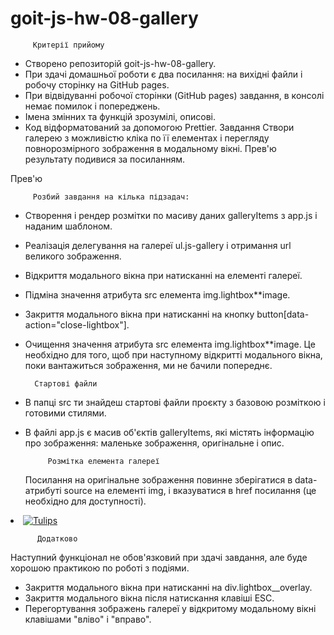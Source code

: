 # goit-js-hw-08-gallery

         Критерії прийому

- Створено репозиторій goit-js-hw-08-gallery.
- При здачі домашньої роботи є два посилання: на вихідні файли і робочу сторінку на GitHub pages.
- При відвідуванні робочої сторінки (GitHub pages) завдання, в консолі немає помилок і попереджень.
- Імена змінних та функцій зрозумілі, описові.
- Код відформатований за допомогою Prettier.
  Завдання
  Створи галерею з можливістю кліка по її елементах і перегляду повнорозмірного зображення в модальному вікні. Прев'ю результату подивися за посиланням.

Прев'ю

         Розбий завдання на кілька підзадач:

- Створення і рендер розмітки по масиву даних galleryItems з app.js і наданим шаблоном.
- Реалізація делегування на галереї ul.js-gallery і отримання url великого зображення.
- Відкриття модального вікна при натисканні на елементі галереї.
- Підміна значення атрибута src елемента img.lightbox\*\*image.
- Закриття модального вікна при натисканні на кнопку button[data-action="close-lightbox"].
- Очищення значення атрибута src елемента img.lightbox\*\*image. Це необхідно для того, щоб при наступному відкритті модального вікна, поки вантажиться зображення, ми не бачили попереднє.

        Стартові файли

* В папці src ти знайдеш стартові файли проєкту з базовою розміткою і готовими стилями.

* В файлі app.js є масив об'єктів galleryItems, які містять інформацію про зображення: маленьке зображення, оригінальне і опис.

           Розмітка елемента галереї

  Посилання на оригінальне зображення повинне зберігатися в data-атрибуті source на елементі img, і вказуватися в href посилання (це необхідно для доступності).

<li class="gallery__item">
  <a
    class="gallery__link"
    href="https://cdn.pixabay.com/photo/2010/12/13/10/13/tulips-2546_1280.jpg"
  >
    <img
      class="gallery__image"
      src="https://cdn.pixabay.com/photo/2010/12/13/10/13/tulips-2546__340.jpg"
      data-source="https://cdn.pixabay.com/photo/2010/12/13/10/13/tulips-2546_1280.jpg"
      alt="Tulips"
    />
  </a>
</li>


          Додатково
Наступний функціонал не обов'язковий при здачі завдання, але буде хорошою практикою по роботі з подіями.

- Закриття модального вікна при натисканні на div.lightbox\_\_overlay.
- Закриття модального вікна після натискання клавіші ESC.
- Перегортування зображень галереї у відкритому модальному вікні клавішами "вліво" і "вправо".
